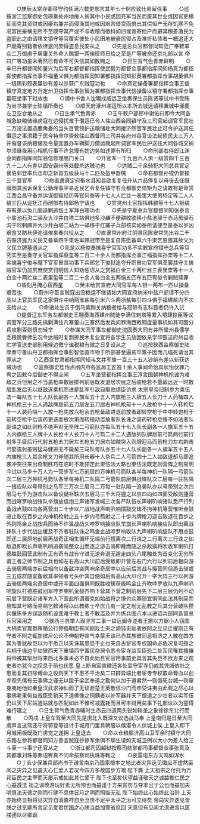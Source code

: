 <!-- { "loadSidebar": true } -->
　　○庚辰太常寺卿蒋守约任满六载吏部言其年七十例应致仕命留任事
　　○巡按浙江监察御史包瑛奏处州地瘠人贫其中小民或因充军当匠而废其世业或因官吏横征而克其资财或因豪右兼并而侵渔其地或因艰苦借贷而倍出其偿恒产无存饥寒不免况富民豪横无所不至既夺其产或不与收粮而徵科如旧或诡寄他户而避其粮差激民为盗职此之由请移文镇守等官覆实彼处小民田地被豪民侵占及准折私债者一概追还大户跪寄别籍者依律逮问庶得盗息民安从之
　　○先是总兵官都督同知范广奉敕率众二万御虏于居庸关外命人赐银一两俟班师日给之至是广等被命还京礼部以言  帝曰广等功虽未著然已有命不可失信其如数赐之
　　○日生背气色青赤鲜明
　　○辛巳升都督同知董兴为后军右都督都指挥使武毅为都督佥事都指挥同知杨真为都指挥使都指挥佥事乔福董义俱为都指挥同知署都指挥同知彭英署都指挥佥事胡英俱升一级赐彩叚表里钞有差以杀获广东贼寇功也
　　○命真定操备署都指挥佥事王信镇守真定地方升定州卫指挥佥事张智为署都指挥佥事代信操备以镇守署都指挥佥事葛旺坐事下狱故也
　　○谪中书舍人沈瓛戍威远卫坐奏保生员陈贤等试中书受贿为尚书兼学士陈循所奏也
　　○顺天府涿州递运所以本所去城远请移置城中涿鹿左卫空仓地从之
　　○日生承气色青赤
　　○壬午敕户部郎中谢佑曰即今大同各城急缺粮储缘虏寇在边侵扰难于儹运已令人往山西会同镇守及三司官起调官军民壮二万设法置造鹿角委的当头目管领护送粮储赴大同接济然官军民壮止可令护送其任儹运之事须籍于民今特命尔赍敕往山西督同三司并各府州县官设法起债民夫三万人并催督该纳粮储及令量宜置办车辆脚力儹运就起所调官军民壮护送往大同各城交纳尔须昼夜用心相机行事不许怠慢有妨边务如违罪有所归
　　○命刑部右侍郎江渊会同都指挥同知翁信修理鴈门关口
　　○升官军一千九百六人俱一级赏四千三百九十二人有差以固安霸州等处截杀达贼功也
　　○达贼二千余骑犯大同总兵官定襄伯郭登率兵击却之斩首五级获马十二匹及盔甲器械
　　○命右都督孙镗仍督操三千营官军
　　○命直隶真定府衡水县知县欧复复任升从六品俸复以母丧去任既服阕其民诉保复公勤理事平易近民乞令复任镇守右佥都御史陆矩为之请故有是命赏江西会昌守备并运谋御寇经历等官何泰等十七人人纻丝一表里大使男杨定等二人人绢三匹从巡抚江西刑部右侍郎杨宁请也
　　○赏灵州土官指挥韩鹏等十七人银绢布有差以兔儿脑追剿逃叛土军拜白等功也
　　○先是宁夏总兵官都督同知张泰言小盐池石沟二驿及大沙井白塔二站俱地多沙鹻不便耕收欲移小盐池驿于赤马房驿石沟于阿剌麻并大沙井白塔二站为一驿移于红寨子兵部核实如泰所请便至是泰以岁凶艰食又防秋伊迩请俟来春兴役从之
　　○直隶常州府江阴县民陈安常先出谷二千石赈济旌为义民又备草四千束佐军赐冠带至是复自陈愿备草六千束乞恩旌其故父为义民立牌墓道从之
　　○先是以杨俊奏擒喜宁官军功多不实敕宣府镇守总兵等官究实至是奏守关官军指挥蔡玺等二百二十余人而都指挥佥事江福指挥孙柰等十二人实擒喜宁俊与麾下官军冒其功事下兵部乞下俊狱追夺升职冒功官军俱革罢其守关擒贼官军仍加赏庶使赏罚明信人知劝惩诏从之赏福白金三十两纻丝三表里柰等十一人白金十两纻丝二表里玺等二百二十余人各白金五两绢五匹布五匹宥俊令剿贼赎罪
　　○昏刻月掩心宿西星
　　○癸未给赏宣府大同官军每人银一两布一匹以操备艰苦也
　　○蔚州守臣言贼寇出没粮运不继请如大同宣府纳米中盐户部请不分四品以上官员军民之家俱许中纳两淮盐每引米六斗两浙盐每引四斗俱于福建盐内不次支给从之
　　○命诸处生员于倒马紫荆关纳粮者给与冠带有志科目者仍许入试
　　○提督辽东军务左都御史王翱奏海西建州贼徒李满住剌塔等累入境肆掠臣等议调官军分三路先擒剿满住凡寨董山三寨然后发兵问罪海西敕翱度量事机如其可图分兵攻剿否则慎勿轻举
　　○参谋大同军事左都御史沈固奏大同有并所属州县儒学乏粮赡餋师生况今达贼时复剽掠民木复业宜将各学生员放回依亲学印蹔送府州县收贮学官送吏部别用候边徼宁谧税粮有徵之日复设从之
　　○巡按狭西监察御史陆厚奏守备山丹卫都指挥佥事彭智低直市物于所部甚至逼贫卒鬻子因而几缢死请治其罪从之
　　○乙酉赏甘肃都指挥同知韦文并军旗一百三十五人钞绢有差以斩获达贼功也
　　○监察御史桂怡点闸内府各监局工匠笞十余人事闻命怡具状怡伏罪乃宥之因敕今后御史不得点闸
　　○五军坐营都指挥佥事王淳言国朝神机枪诚为难敌之兵但用之不当盖枪率数层排列前层既发退居次层之后装枪若不量敌远近一时数层乱发后无以继敌遂乘机而进是乱军引敌自取败绩臣访求  太宗皇帝旧制参为束伍法一每队五十七人队长副各一人旗军五十五人内旗枪三人牌五人长刀十人药桶四人神机枪三十三人遇敌牌居前五刀居左五刀居右神机枪前十一人放枪中十一人转枪后十一人装药隔一人放一枪先放六枪余五枪备敌进退前放者即转空枪于中中转饱枪于前转空枪于后装药更迭而放次第而转擅动滥放者队长诛之装药转枪怠慢不如法者队副诛之如此则枪不绝声对无坚阵二弓箭队亦每队五十七人队长副各一人旗军五十五人内旗枪三人牌十人长枪十人长刀十人弓箭二十二人遇敌列队牌居前弓箭两行前行射多手疲后行代射五枪五刀居左五枪五刀居右如贼突入则牌迎马而前枪刀左右剌击弓箭迭射虽贼猛马健进无不毙矣三马队每队亦五十七人队长副各一人旗军五十五人内旗枪三人其余枪叉刀斧随其所用长器十人杂兵二人弓箭四十二人如敌退却马即追袭冲突往来出奇制胜巧在临时不敢预定此束伍法大略也束伍法既定则营阵之制易明今试以马步十万人为一营步军七万前层四万神机弓箭队各半每神机一队隔一弓箭队次二层三万神机弓箭队各半每神机二队隔二弓箭队前层俱战锋队次二层每一驻队隔一接应队以号带别之马军三万次三层马二万每一驻队隔一追袭队亦以号带别之次四层马七千为游击队以备设疑补缺次五层马三千大将握之以应四向如四面受敌则擡营而战哮罗响战锋队举旗放信炮三声诸军发喊三次各严队伍长声喇叭响诸队悉严行列备战点鼓四向各离营出二十步以广战地战声喇叭响擂鼓交锋不拘神机等营惟听金鼓进止敌在百步之内神机枪射之五十步内弓箭射之二十步内牌枪刀迎击敌退在百步之外则鸣金止战按兵而待不许滥战战久哱罗响接应队举旗长声喇叭响接应队即出离战锋队十步代战出缓及不齐者驻队诛之鸣金止战哱罗响收队九声喇叭响旋队不用点鼓即还二层原地前层再战奇正相生循环无端前行擅离次二行诛之二行离次三行诛之如敌退即吹长声喇叭响追袭骑整众出而逐之游击骑即踵而随之杀敌擒将吹收军喇叭打德胜鼓回营此制有正有奇有战有守进无速奔退无遽走四头八尾触处为首变化无穷所谓王者之师节制之兵也如左右高山大川前后受敌即开营左右门六行以列前后相向游击骑居两端亦前后相向以备敌冲突两哨余奇居中以应前后其战与擡营同但游击骑或三五成群随宜备敌其率领者号头听其自便如后有高山大川可开一字大阵三行以列游击骑居两端余奇居中或开半面四面俱同既胜收擒获级鸣金止齐吹哱罗收队九声喇叭响旋队打德胜鼓回军哱罗喇叭金鼓齐响下营其下营之制前层先下二层三层仍列不动前层下营既定诸军方入下营此所谓虽克如始战将之慎也众寡随宜俱同此法其制简而易知其号略而易熟乞敕诸将以此教练士卒庶几有一定之制无乱教之兵其分营破队攒兵偃陈多方误敌随机设宜难于教士者不敢滥及并为练兵图八本以进诏兵部同各营总兵官采用之
　　○狭西兰县举人叚坚言二事一曰远阍寺迩者王振以刀锯小人窃国大柄卖官鬻爵贿赂公行狎侮朝臣有同剧戏士夫之顽钝无耻者依阿之立见迁擢刚正有守者不附之辄加摈斥公论不伸朝野丧气幸蒙天诛已赤其族彼同恶相济之人散在四方其为害犹故臣以为不悉正以天诛其患恐不止也夫自古宦官专权国命必危况复可授之兵柄于缘边乎如狭西天下重镇西宁番民杂居令悉令宦寺监军臣恐二处军民罹其搔攘将帅被其掣肘将来西北多事未必不自此始且宦官用事前史具言其失臣不欲方来之观史者亦犹今之叹息乎前也伏愿  皇上断自宸衷徵还各处监守宦寺仍戒其凭城依社之患而复其扫除傅命之役则天下不患不平治矣二曰辟异端比者宦寺专权取命膏血以创寺观先儒有云事佛之谨无以踰于梁武奉道之勤何以加于道君然一则饿死台城一则窜身夷地他如秦皇汉武求神仙而了无证验楚王英敬信沙门而卒受诛夷由此观之尽心以事佛老果何益哉臣愿销天下道佛像之铜銕者以补军器并天下僧道之少壮者以实军伍仍以天下尼姑道姑就与匹配如此不惟可减蠹耗而且可丰财用矣事下礼部议以为窒碍难行寝之
　　○日生背气色青赤晡时生赤云四道两头锐如耕垄之象徐徐东北行而散
　　○丙戌  上皇车驾至大同先是虏北入既深又议选战马奉  上皇南归是日至大同虏声言送驾还守将郭登等设计于城月门里具朝服以候潜令人伏城上俟  上皇入即下月城闸板既及门虏觉之遂拥  上皇退去
　　○命以仓粮赈济高山卫军余时镇守大同东路左参将都督同知方善言贼寇抄掠军余俱不聊生请如天城卫例以大小为差人给三斗至一斗事宁还官从之
　　○浙江都司囚越狱按察司劾掌都司事都督佥事张真及其都事刘珠等罪诏宥真不问命按察司执珠等鞫之
　　○夜雷电东方天鸣如泻水
　　○丁亥少保兼兵部尚书于谦言南京乃国家根本之地比者灾异迭见徵应不虚然臣闻之灾异之见盖天心仁爱人君况今四方多故国步方艰  陛下膺  上天祖宗之付托为万邦臣民之主宰而天屡示戒如此其仁爱于  陛下也至矣伏望益谨敬天之诚益推仁民之心益遵法  祖之训畋游玩好素无所预也而益谨于方来赏罚与夺本出于公也而益加夫明慎法天德之刚而行健不息体日月之明而照临无私  陛下始终此心始终此治则  上天亦始终显相将见灾异自消嘉祥自至丑虏不足平太平之治可立待矣  帝曰灾异迭见皆朕之过览卿所言足见爱君忧国之心朕当益加警省庶回  天意但有见闻尤须进言以匡朕德以尽卿职
